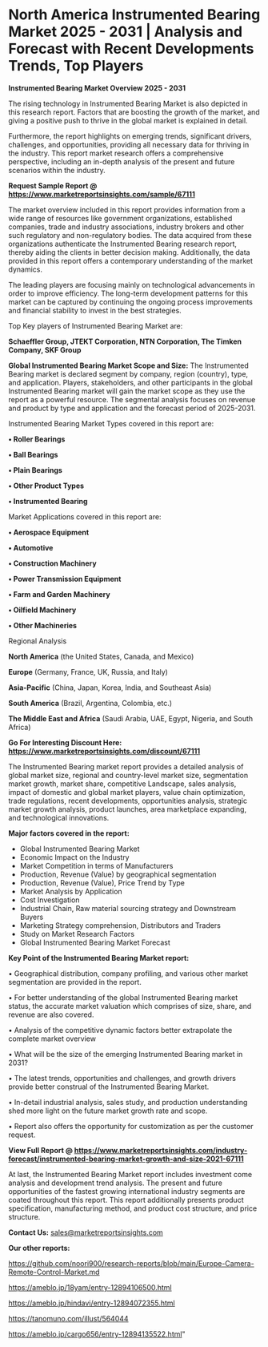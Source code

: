 # North America Instrumented Bearing Market 2025 - 2031 | Analysis and Forecast with Recent Developments Trends, Top Players

<Strong> Instrumented Bearing Market Overview 2025 - 2031</strong>

The rising technology in Instrumented Bearing Market is also depicted in this research report. Factors that are boosting the growth of the market, and giving a positive push to thrive in the global market is explained in detail.

Furthermore, the report highlights on emerging trends, significant drivers, challenges, and opportunities, providing all necessary data for thriving in the industry. This report market research offers a comprehensive perspective, including an in-depth analysis of the present and future scenarios within the industry.

<strong>Request Sample Report @ <a href=https://www.marketreportsinsights.com/sample/67111>https://www.marketreportsinsights.com/sample/67111</a></strong>

The market overview included in this report provides information from a wide range of resources like government organizations, established companies, trade and industry associations, industry brokers and other such regulatory and non-regulatory bodies. The data acquired from these organizations authenticate the Instrumented Bearing research report, thereby aiding the clients in better decision making. Additionally, the data provided in this report offers a contemporary understanding of the market dynamics.

The leading players are focusing mainly on technological advancements in order to improve efficiency. The long-term development patterns for this market can be captured by continuing the ongoing process improvements and financial stability to invest in the best strategies.

Top Key players of Instrumented Bearing Market are:

<strong>Schaeffler Group, JTEKT Corporation, NTN Corporation, The Timken Company, SKF Group</strong>

<strong><b>Global Instrumented Bearing Market Scope and Size:</b></strong>
The Instrumented Bearing market is declared segment by company, region (country), type, and application. Players, stakeholders, and other participants in the global Instrumented Bearing market will gain the market scope as they use the report as a powerful resource. The segmental analysis focuses on revenue and product by type and application and the forecast period of 2025-2031.

Instrumented Bearing Market Types covered in this report are:

<strong>• Roller Bearings

• Ball Bearings

• Plain Bearings

• Other Product Types

• Instrumented Bearing</strong>

Market Applications covered in this report are:

<strong>• Aerospace Equipment

• Automotive

• Construction Machinery

• Power Transmission Equipment

• Farm and Garden Machinery

• Oilfield Machinery

• Other Machineries</strong> 

Regional Analysis

<strong>North America</strong> (the United States, Canada, and Mexico)

<strong>Europe</strong> (Germany, France, UK, Russia, and Italy)

<strong>Asia-Pacific</strong> (China, Japan, Korea, India, and Southeast Asia)

<strong>South America</strong> (Brazil, Argentina, Colombia, etc.)

<strong>The Middle East and Africa</strong> (Saudi Arabia, UAE, Egypt, Nigeria, and South Africa)

<strong>Go For Interesting Discount Here: <a href=https://www.marketreportsinsights.com/discount/67111>https://www.marketreportsinsights.com/discount/67111</a></strong>

The Instrumented Bearing market report provides a detailed analysis of global market size, regional and country-level market size, segmentation market growth, market share, competitive Landscape, sales analysis, impact of domestic and global market players, value chain optimization, trade regulations, recent developments, opportunities analysis, strategic market growth analysis, product launches, area marketplace expanding, and technological innovations.

<strong><b>Major factors covered in the report:</b></strong>
<ul>
  <li>Global Instrumented Bearing Market </li>
  <li>Economic Impact on the Industry</li>
  <li>Market Competition in terms of Manufacturers</li>
  <li>Production, Revenue (Value) by geographical segmentation</li>
  <li>Production, Revenue (Value), Price Trend by Type</li>
  <li>Market Analysis by Application</li>
  <li>Cost Investigation</li>
  <li>Industrial Chain, Raw material sourcing strategy and Downstream Buyers</li>
  <li>Marketing Strategy comprehension, Distributors and Traders</li>
  <li>Study on Market Research Factors</li>
  <li>Global Instrumented Bearing Market Forecast</li>
</ul>

<strong><b>Key Point of the Instrumented Bearing Market report:</b></strong>

• Geographical distribution, company profiling, and various other market segmentation are provided in the report.

• For better understanding of the global Instrumented Bearing market status, the accurate market valuation which comprises of size, share, and revenue are also covered.

• Analysis of the competitive dynamic factors better extrapolate the complete market overview

• What will be the size of the emerging Instrumented Bearing market in 2031?

• The latest trends, opportunities and challenges, and growth drivers provide better construal of the Instrumented Bearing Market.

• In-detail industrial analysis, sales study, and production understanding shed more light on the future market growth rate and scope.

• Report also offers the opportunity for customization as per the customer request.

<strong><b>View Full Report @ <a href=https://www.marketreportsinsights.com/industry-forecast/instrumented-bearing-market-growth-and-size-2021-67111>https://www.marketreportsinsights.com/industry-forecast/instrumented-bearing-market-growth-and-size-2021-67111</a></b></strong>


At last, the Instrumented Bearing Market report includes investment come analysis and development trend analysis. The present and future opportunities of the fastest growing international industry segments are coated throughout this report. This report additionally presents product specification, manufacturing method, and product cost structure, and price structure.

<strong>Contact Us:</strong>
sales@marketreportsinsights.com

<strong>Our other reports:</strong>

<a href=https://github.com/noori900/research-reports/blob/main/Europe-Camera-Remote-Control-Market.md>https://github.com/noori900/research-reports/blob/main/Europe-Camera-Remote-Control-Market.md</a>

<a href=https://ameblo.jp/18yam/entry-12894106500.html>https://ameblo.jp/18yam/entry-12894106500.html</a>

<a href=https://ameblo.jp/hindavi/entry-12894072355.html>https://ameblo.jp/hindavi/entry-12894072355.html</a>

<a href=https://tanomuno.com/illust/564044>https://tanomuno.com/illust/564044</a>

<a href=https://ameblo.jp/cargo656/entry-12894135522.html>https://ameblo.jp/cargo656/entry-12894135522.html</a>"
